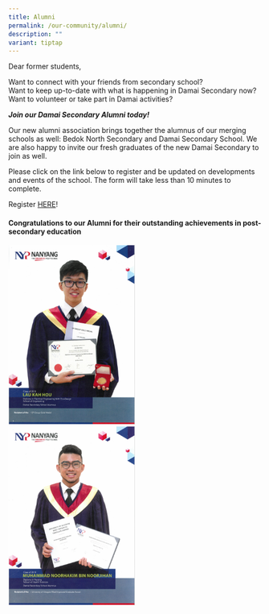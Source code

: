 ```yaml
---
title: Alumni
permalink: /our-community/alumni/
description: ""
variant: tiptap
---
```

<p>Dear former students,</p>
<p>Want to connect with your friends from secondary school?
<br>Want to keep up-to-date with what is happening in Damai Secondary now?
<br>Want to volunteer or take part in Damai activities?</p>
<p><strong><em>Join our Damai Secondary Alumni today!</em></strong>
</p>
<p>Our new alumni association brings together the alumnus of our merging
schools as well: Bedok North Secondary and Damai Secondary School. We are
also happy to invite our fresh graduates of the new Damai Secondary to
join as well.&nbsp;</p>
<p>Please click on the link below to register and be updated on developments
and events of the school. The form will take less than 10 minutes to complete.</p>
<p>Register&nbsp;<a href="https://go.gov.sg/dss-alumni" rel="noopener" target="_blank">HERE</a>!</p>
<h4>Congratulations to our Alumni for their outstanding achievements in post-secondary education</h4>
<div class="isomer-image-wrapper">
<img style="width: 50%;" height="auto" width="100%" src="/images/alum1.jpg">
</div>
<div class="isomer-image-wrapper">
<img style="width: 50%;" height="auto" width="100%" src="/images/alum2.jpg">
</div>
<p></p>